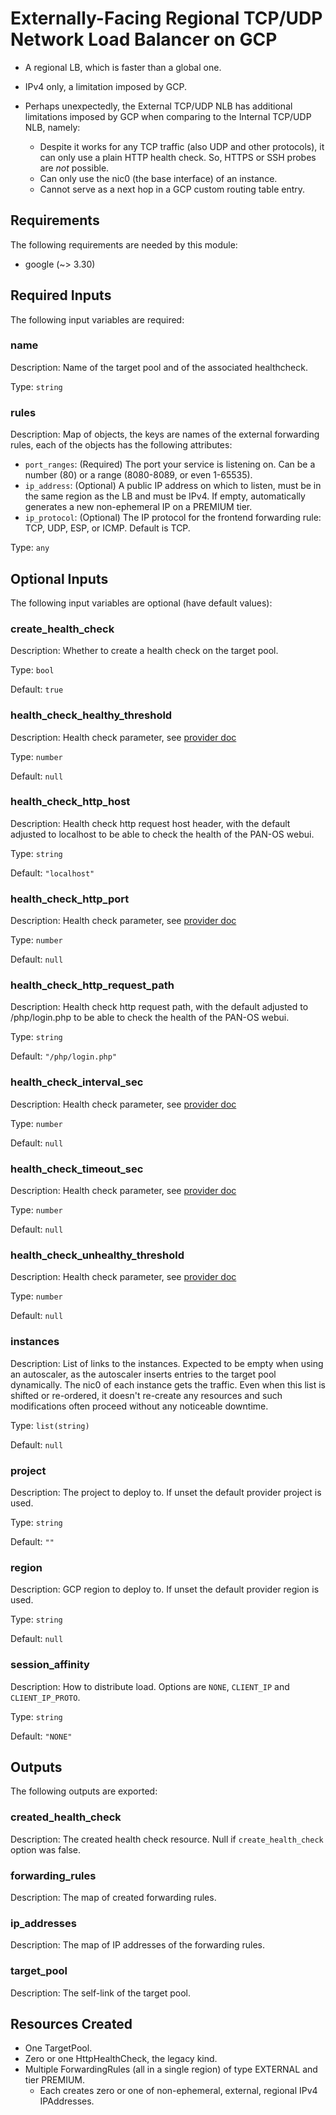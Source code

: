 # Externally-Facing Regional TCP/UDP Network Load Balancer on GCP

- A regional LB, which is faster than a global one.
- IPv4 only, a limitation imposed by GCP.
- Perhaps unexpectedly, the External TCP/UDP NLB has additional limitations imposed by GCP when comparing to the Internal TCP/UDP NLB, namely:

  - Despite it works for any TCP traffic (also UDP and other protocols), it can only use a plain HTTP health check. So, HTTPS or SSH probes are *not* possible.
  - Can only use the nic0 (the base interface) of an instance.
  - Cannot serve as a next hop in a GCP custom routing table entry.

<!-- BEGINNING OF PRE-COMMIT-TERRAFORM DOCS HOOK -->
## Requirements

The following requirements are needed by this module:

- google (~> 3.30)

## Required Inputs

The following input variables are required:

### name

Description: Name of the target pool and of the associated healthcheck.

Type: `string`

### rules

Description: Map of objects, the keys are names of the external forwarding rules, each of the objects has the following attributes:

- `port_ranges`: (Required) The port your service is listening on. Can be a number (80) or a range (8080-8089, or even 1-65535).
- `ip_address`: (Optional) A public IP address on which to listen, must be in the same region as the LB and must be IPv4. If empty, automatically generates a new non-ephemeral IP on a PREMIUM tier.
- `ip_protocol`: (Optional) The IP protocol for the frontend forwarding rule: TCP, UDP, ESP, or ICMP. Default is TCP.

Type: `any`

## Optional Inputs

The following input variables are optional (have default values):

### create\_health\_check

Description: Whether to create a health check on the target pool.

Type: `bool`

Default: `true`

### health\_check\_healthy\_threshold

Description: Health check parameter, see [provider doc](https://registry.terraform.io/providers/hashicorp/google/latest/docs/resources/compute_http_health_check)

Type: `number`

Default: `null`

### health\_check\_http\_host

Description: Health check http request host header, with the default adjusted to localhost to be able to check the health of the PAN-OS webui.

Type: `string`

Default: `"localhost"`

### health\_check\_http\_port

Description: Health check parameter, see [provider doc](https://registry.terraform.io/providers/hashicorp/google/latest/docs/resources/compute_http_health_check)

Type: `number`

Default: `null`

### health\_check\_http\_request\_path

Description: Health check http request path, with the default adjusted to /php/login.php to be able to check the health of the PAN-OS webui.

Type: `string`

Default: `"/php/login.php"`

### health\_check\_interval\_sec

Description: Health check parameter, see [provider doc](https://registry.terraform.io/providers/hashicorp/google/latest/docs/resources/compute_http_health_check)

Type: `number`

Default: `null`

### health\_check\_timeout\_sec

Description: Health check parameter, see [provider doc](https://registry.terraform.io/providers/hashicorp/google/latest/docs/resources/compute_http_health_check)

Type: `number`

Default: `null`

### health\_check\_unhealthy\_threshold

Description: Health check parameter, see [provider doc](https://registry.terraform.io/providers/hashicorp/google/latest/docs/resources/compute_http_health_check)

Type: `number`

Default: `null`

### instances

Description: List of links to the instances. Expected to be empty when using an autoscaler, as the autoscaler inserts entries to the target pool dynamically. The nic0 of each instance gets the traffic. Even when this list is shifted or re-ordered, it doesn't re-create any resources and such modifications often proceed without any noticeable downtime.

Type: `list(string)`

Default: `null`

### project

Description: The project to deploy to. If unset the default provider project is used.

Type: `string`

Default: `""`

### region

Description: GCP region to deploy to. If unset the default provider region is used.

Type: `string`

Default: `null`

### session\_affinity

Description: How to distribute load. Options are `NONE`, `CLIENT_IP` and `CLIENT_IP_PROTO`.

Type: `string`

Default: `"NONE"`

## Outputs

The following outputs are exported:

### created\_health\_check

Description: The created health check resource. Null if `create_health_check` option was false.

### forwarding\_rules

Description: The map of created forwarding rules.

### ip\_addresses

Description: The map of IP addresses of the forwarding rules.

### target\_pool

Description: The self-link of the target pool.

<!-- END OF PRE-COMMIT-TERRAFORM DOCS HOOK -->

## Resources Created

- One TargetPool.
- Zero or one HttpHealthCheck, the legacy kind.
- Multiple ForwardingRules (all in a single region) of type EXTERNAL and tier PREMIUM.
  - Each creates zero or one of non-ephemeral, external, regional IPv4 IPAddresses.
